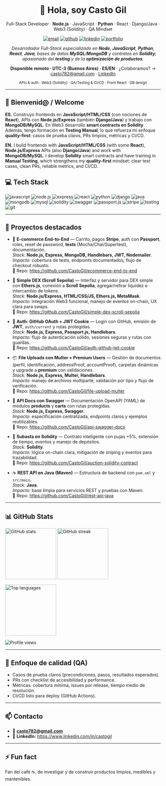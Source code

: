 <h1 align="center">👋 Hola, soy Casto Gil</h1>

<p align="center">
  Full-Stack Developer · <b>Node.js</b> · JavaScript · <b>Python</b> · React · Django/Java · Web3 (Solidity) · QA Mindset
</p>

<p align="center">
  <a href="mailto:casto782@gmail.com"><img src="https://img.shields.io/badge/Email-casto782%40gmail.com-EA4335?style=for-the-badge&logo=gmail&logoColor=white" alt="email" /></a>
  <a href="https://github.com/CastoGil"><img src="https://img.shields.io/badge/GitHub-CastoGil-24292E?style=for-the-badge&logo=github" alt="github" /></a>
  <a href="https://www.linkedin.com/in/castogil"><img src="https://img.shields.io/badge/LinkedIn-Casto%20Gil-0A66C2?style=for-the-badge&logo=linkedin" alt="linkedin" /></a>
  <a href="https://castogil.github.io"><img src="https://img.shields.io/badge/Portfolio-Pronto-111?style=for-the-badge&logo=vercel" alt="portfolio" /></a>
</p>


<p align="center"><i>
Desarrollador Full-Stack especializado en <b>Node</b>, <b>JavaScript</b>, <b>Python</b>, <b>React</b>, <b>Java</b>, bases de datos <b>MySQL</b>/<b>MongoDB</b> y contratos en <b>Solidity</b>; apasionado del <b>testing</b> y de la <b>optimización de productos</b>.
</i></p>

<p align="center">
  <b>Disponible remoto · UTC-3 (Buenos Aires) · ES/EN</b> · ¿Colaboramos?
  → <a href="mailto:casto782@gmail.com">casto782@gmail.com</a> · <a href="https://www.linkedin.com/in/castogil">LinkedIn</a>
</p>

<p align="center">
  <sub>APIs & auth · Web3 (Solidity) · QA/Testing & CI/CD · Front React · DB design</sub>
</p>

---

## 👋 Bienvenid@ / Welcome  

**ES.** Construyo frontends en **JavaScript/HTML/CSS** (con nociones de **React**), APIs con **Node.js/Express** (también **Django/Java**) y trabajo con **MongoDB/MySQL**. En Web3 desarrollo **smart contracts en Solidity**. Además, tengo formación en **Testing Manual**, lo que refuerza mi enfoque **quality-first**: casos de prueba claros, PRs limpios, métricas y CI/CD.  

**EN.** I build frontends with **JavaScript/HTML/CSS** (with some **React**), **Node.js/Express** APIs (also **Django/Java**) and work with **MongoDB/MySQL**. I develop **Solidity** smart contracts and have training in **Manual Testing**, which strengthens my **quality-first** mindset: clear test cases, clean PRs, reliable metrics, and CI/CD.  

## 💻 Tech Stack
<p>
  <img src="https://img.shields.io/badge/JavaScript-ES6+-F7DF1E?logo=javascript&logoColor=000" alt="javascript" />
  <img src="https://img.shields.io/badge/Node.js-339933?logo=nodedotjs&logoColor=white" alt="node.js" />
  <img src="https://img.shields.io/badge/Express-000000?logo=express&logoColor=white" alt="express" />
  <img src="https://img.shields.io/badge/React-61DAFB?logo=react&logoColor=000" alt="react" />
  <img src="https://img.shields.io/badge/Python-3776AB?logo=python&logoColor=white" alt="python" />
  <img src="https://img.shields.io/badge/Django-092E20?logo=django&logoColor=white" alt="django" />
  <img src="https://img.shields.io/badge/Java-ED8B00?logo=java&logoColor=white" alt="java" />
  <img src="https://img.shields.io/badge/MongoDB-47A248?logo=mongodb&logoColor=white" alt="mongodb" />
  <img src="https://img.shields.io/badge/MySQL-4479A1?logo=mysql&logoColor=white" alt="mysql" />
  <img src="https://img.shields.io/badge/Solidity-363636?logo=solidity&logoColor=white" alt="solidity" />
  <img src="https://img.shields.io/badge/Swagger-85EA2D?logo=swagger&logoColor=000" alt="swagger" />
  <img src="https://img.shields.io/badge/Passport.js-34E27A?logo=passport&logoColor=000" alt="passport.js" />
  <img src="https://img.shields.io/badge/Stripe-626CD9?logo=stripe&logoColor=white" alt="stripe" />
  <img src="https://img.shields.io/badge/Testing-Mocha%20%7C%20Chai%20%7C%20Supertest-25A162" alt="testing" />
  <img src="https://img.shields.io/badge/Git-F05032?logo=git&logoColor=white" alt="git" />
</p>

---

## 🚀 Proyectos destacados
- 🛒 **E-commerce End-to-End** — Carrito, pagos **Stripe**, auth con **Passport**, roles, reset de password, **tests** (Mocha/Chai/Supertest), documentación.  
  _Stack:_ **Node.js, Express, MongoDB, Handlebars, JWT, Nodemailer**.  
  _Impacto:_ cobertura de tests, endpoints documentados, flujo de checkout robusto.  
  🔗 Repo: https://github.com/CastoGil/ecommerce-end-to-end

- 🦄 **Simple DEX (Scroll Sepolia)** — Interfaz y servidor para DEX simple con **Ethers.js**, conexión a **Scroll Sepolia**, agregar/retirar liquidez e intercambio de tokens.  
  _Stack:_ **Node.js/Express, HTML/CSS/JS, Ethers.js, MetaMask**.  
  _Impacto:_ integración Web3 funcional, manejo de eventos on-chain, UX clara para swaps.  
  🔗 Repo: https://github.com/CastoGil/simple-dex-scroll-sepolia

- 🔐 **Auth: GitHub OAuth + JWT Cookie** — Login con GitHub, emisión de **JWT**, `auth/current` y rutas protegidas.  
  _Stack:_ **Node.js, Express, Passport.js, Handlebars**.  
  _Impacto:_ flujo de autenticación sólido, sesiones seguras y rutas con guardas.  
  🔗 Repo: https://github.com/CastoGil/auth-github-jwt-cookie

- 📦 **File Uploads con Multer + Premium Users** — Gestión de documentos (perfil, identificación, addressProof, accountProof), carpetas dinámicas y upgrade a **premium** con validaciones.  
  _Stack:_ **Node.js, Express, Multer, Handlebars**.  
  _Impacto:_ manejo de archivos multiparte, validación por tipo y flujo de verificación.  
  🔗 Repo: https://github.com/CastoGil/file-upload-multer

- 📘 **API Docs con Swagger** — Documentación OpenAPI (YAML) de módulos **products** y **carts** con rutas protegidas.  
  _Stack:_ **Node.js, Express, Swagger**.  
  _Impacto:_ especificación centralizada, endpoints claros y ejemplos reutilizables.  
  🔗 Repo: https://github.com/CastoGil/api-swagger-docs

- 🧾 **Subasta en Solidity** — Contrato inteligente con pujas +5%, extensión de tiempo, eventos y manejo de depósitos.  
  _Stack:_ **Solidity**.  
  _Impacto:_ lógica on-chain clara, mitigación de sniping y eventos para trazabilidad.  
  🔗 Repo: https://github.com/CastoGil/auction-solidity-contract

- ☕ **REST API en Java (Maven)** — Estructura de backend con `pom.xml` y `src/main`.  
  _Stack:_ **Java**.  
  _Impacto:_ base limpia para servicios REST y pruebas con Maven.  
  🔗 Repo: https://github.com/CastoGil/rest-api-java

---

## 📊 GitHub Stats
<p align="left">
  <img height="165" src="https://github-readme-stats.vercel.app/api?username=CastoGil&show_icons=true&theme=tokyonight" alt="GitHub stats" />
  <img height="165" src="https://streak-stats.demolab.com?user=CastoGil&theme=tokyonight" alt="GitHub streak" />
</p>
<p align="left">
  <img height="165" src="https://github-readme-stats.vercel.app/api/top-langs/?username=CastoGil&layout=compact&langs_count=8&theme=tokyonight" alt="Top languages" />
</p>
<p align="left">
  <img src="https://komarev.com/ghpvc/?username=CastoGil&style=flat-square&label=Profile+views" alt="Profile views" />
</p>


---

## 🧪 Enfoque de calidad (QA)
- Casos de prueba claros (precondiciones, pasos, resultados esperados).  
- PRs con checklist de accesibilidad y performance.  
- Métricas: cobertura mínima, issues por release, tiempo medio de resolución.  
- CI/CD listo para deploy (GitHub Actions).

---

## 📫 Contacto
- 📧 **casto782@gmail.com**  
- 💼 **LinkedIn:** https://www.linkedin.com/in/castogil  


---

## ⚡ Fun fact
Fan del café ☕, de investigar y de construir productos limpios, medibles y mantenibles.






